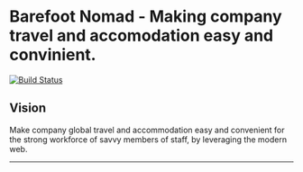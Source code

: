 Barefoot Nomad - Making company travel and accomodation easy and convinient.
=======

[![Build Status](https://travis-ci.com/voke1/voke.svg?branch=master)](https://travis-ci.com/voke1/voke)

## Vision
Make company global travel and accommodation easy and convenient for the strong workforce of savvy members of staff, by leveraging the modern web.

---
